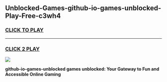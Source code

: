 
## Unblocked-Games-github-io-games-unblocked-Play-Free-c3wh4
<h3>
<a href="https://premium76.site?title=github-io-games-unblocked&ref=19M">CLICK TO PLAY</a></h3>
<hr>

<h3>
<a href="https://premium76.site?title=github-io-games-unblocked&ref=19M">CLICK 2 PLAY</a>
  
</h3>

<a href="https://premium76.site?title=github-io-games-unblocked&ref=19M"><img src="https://clearcache.store/games.png"></a>


**github-io-games-unblocked games unblocked: Your Gateway to Fun and Accessible Online Gaming**
